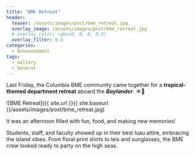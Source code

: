 ```yaml
---
title: "BME Retreat"
header:
  teaser: /assets/images/post/bme_retreat.jpg
  overlay_image: /assets/images/post/bme_retreat.jpg
  # overlay_color: rgba(0, 0, 0, 0.5)
  overlay_filter: 0.5
categories:
  - Announcement
tags:
  - Gallery
  - General
---
```

Last Friday, the Columbia BME community came together for a **tropical-themed department retreat** aboard the ***Baylander***. ☀️🌴 

![BME Retreat]({{ site.url }}{{ site.baseurl }}/assets/images/post/bme_retreat.jpg)


It was an afternoon filled with fun, food, and making new memories!

Students, staff, and faculty showed up in their best luau attire, embracing the island vibes. From floral print shirts to leis and sunglasses, the BME crew looked ready to party on the high seas.